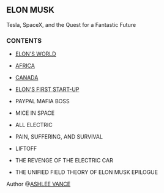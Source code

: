 ELON MUSK
---

Tesla, SpaceX, and the Quest for a Fantastic Future

### CONTENTS

- [ELON'S WORLD](https://github.com/johnnynode/Elon-Musk/blob/master/CONTENTS/1.ELON'S%20WORLD.md)

- [AFRICA](https://github.com/johnnynode/Elon-Musk/blob/master/CONTENTS/2.AFRICA.md)

- [CANADA](https://github.com/johnnynode/Elon-Musk/blob/master/CONTENTS/3.CANADA.md)

- [ELON'S FIRST START-UP](https://github.com/johnnynode/Elon-Musk/blob/master/CONTENTS/4.ELON'S%20FIRST%20START-UP.md.md)

- PAYPAL MAFIA BOSS

- MICE IN SPACE

- ALL ELECTRIC

- PAIN, SUFFERING, AND SURVIVAL

- LIFTOFF

- THE REVENGE OF THE ELECTRIC CAR

- THE UNIFIED FIELD THEORY OF ELON MUSK EPILOGUE


Author @[ASHLEE VANCE](https://en.wikipedia.org/wiki/Ashlee_Vance)
